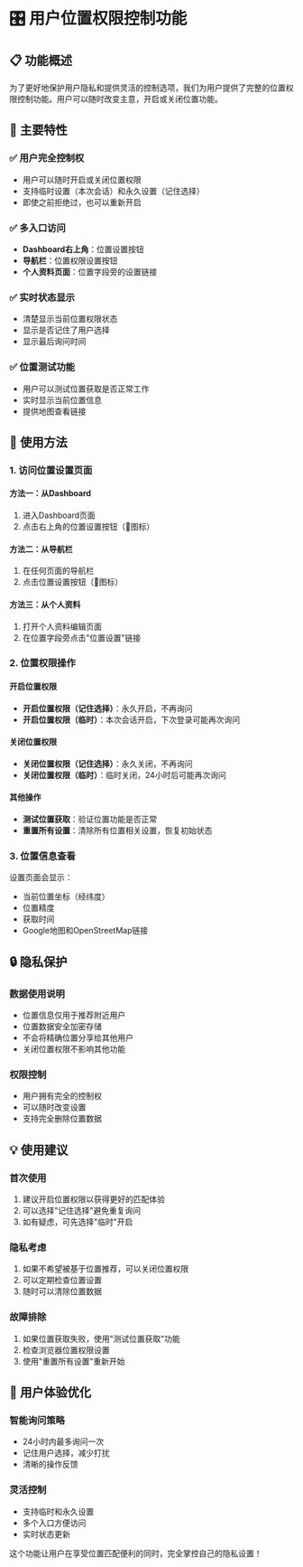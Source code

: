 # 🎛️ 用户位置权限控制功能

## 📋 功能概述

为了更好地保护用户隐私和提供灵活的控制选项，我们为用户提供了完整的位置权限控制功能。用户可以随时改变主意，开启或关闭位置功能。

## 🌟 主要特性

### ✅ 用户完全控制权
- 用户可以随时开启或关闭位置权限
- 支持临时设置（本次会话）和永久设置（记住选择）
- 即使之前拒绝过，也可以重新开启

### ✅ 多入口访问
- **Dashboard右上角**：位置设置按钮
- **导航栏**：位置权限设置按钮
- **个人资料页面**：位置字段旁的设置链接

### ✅ 实时状态显示
- 清楚显示当前位置权限状态
- 显示是否记住了用户选择
- 显示最后询问时间

### ✅ 位置测试功能
- 用户可以测试位置获取是否正常工作
- 实时显示当前位置信息
- 提供地图查看链接

## 🚀 使用方法

### 1. 访问位置设置页面

#### 方法一：从Dashboard
1. 进入Dashboard页面
2. 点击右上角的位置设置按钮（📍图标）

#### 方法二：从导航栏
1. 在任何页面的导航栏
2. 点击位置设置按钮（📍图标）

#### 方法三：从个人资料
1. 打开个人资料编辑页面
2. 在位置字段旁点击"位置设置"链接

### 2. 位置权限操作

#### 开启位置权限
- **开启位置权限（记住选择）**：永久开启，不再询问
- **开启位置权限（临时）**：本次会话开启，下次登录可能再次询问

#### 关闭位置权限
- **关闭位置权限（记住选择）**：永久关闭，不再询问
- **关闭位置权限（临时）**：临时关闭，24小时后可能再次询问

#### 其他操作
- **测试位置获取**：验证位置功能是否正常
- **重置所有设置**：清除所有位置相关设置，恢复初始状态

### 3. 位置信息查看

设置页面会显示：
- 当前位置坐标（经纬度）
- 位置精度
- 获取时间
- Google地图和OpenStreetMap链接

## 🔒 隐私保护

### 数据使用说明
- 位置信息仅用于推荐附近用户
- 位置数据安全加密存储
- 不会将精确位置分享给其他用户
- 关闭位置权限不影响其他功能

### 权限控制
- 用户拥有完全的控制权
- 可以随时改变设置
- 支持完全删除位置数据

## 💡 使用建议

### 首次使用
1. 建议开启位置权限以获得更好的匹配体验
2. 可以选择"记住选择"避免重复询问
3. 如有疑虑，可先选择"临时"开启

### 隐私考虑
1. 如果不希望被基于位置推荐，可以关闭位置权限
2. 可以定期检查位置设置
3. 随时可以清除位置数据

### 故障排除
1. 如果位置获取失败，使用"测试位置获取"功能
2. 检查浏览器位置权限设置
3. 使用"重置所有设置"重新开始

## 🎯 用户体验优化

### 智能询问策略
- 24小时内最多询问一次
- 记住用户选择，减少打扰
- 清晰的操作反馈

### 灵活控制
- 支持临时和永久设置
- 多个入口方便访问
- 实时状态更新

这个功能让用户在享受位置匹配便利的同时，完全掌控自己的隐私设置！ 
